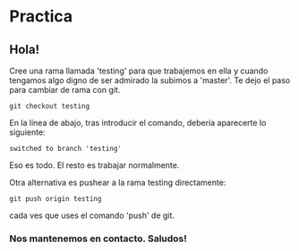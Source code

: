 # Practica

## Hola!

Cree una rama llamada 'testing' para que trabajemos en ella y cuando tengamos algo digno de ser admirado la subimos a 'master'. 
Te dejo el paso para cambiar de rama con git.

    git checkout testing
    
En la línea de abajo, tras introducir el comando, debería aparecerte lo siguiente: 

    switched to branch 'testing'
    
Eso es todo. El resto es trabajar normalmente.

Otra alternativa es pushear a la rama testing directamente:

    git push origin testing
    
cada ves que uses el comando 'push' de git.    

### Nos mantenemos en contacto. Saludos!
